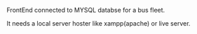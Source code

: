 FrontEnd connected to MYSQL databse for a bus fleet.

It needs a local server hoster like xampp(apache) or live server.
